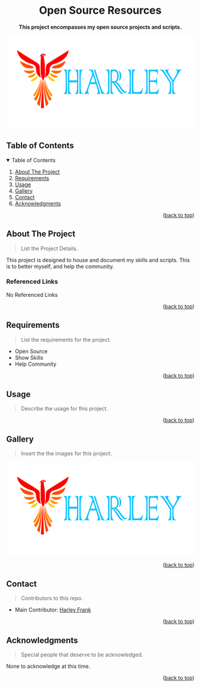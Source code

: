 <div id="top"></div>

<!-- PROJECT DETAILS -->
<div align="center">
	<h1>Open Source Resources</h1>
	<p><strong>This project encompasses my open source projects and scripts.</strong><p>
	<img src="images/logo.png" width="600px" height="250px" alt="Main Logo">
</div>

## Table of Contents
<!-- TABLE OF CONTENTS -->
<details open="open">
	<summary>Table of Contents</summary>
	<ol>
		<li><a href="#about-the-project">About The Project</a></li>
		<li><a href="#requirements">Requirements</a></li>
		<li><a href="#usage">Usage</a></li>
		<li><a href="#gallery">Gallery</a></li>
		<li><a href="#contact">Contact</a></li>
		<li><a href="#acknowledgments">Acknowledgments</a></li>
	</ol>
</details>

<div align="right"><p>(<a href="#top">back to top</a>)</p></div>

<!-- ABOUT THE PROJECT -->
## About The Project
> List the Project Details.

This project is designed to house and document my skills and scripts. This is to better myself, and help the community.


### Referenced Links

No Referenced Links

<div align="right"><p>(<a href="#top">back to top</a>)</p></div>

<!-- REQUIREMENTS -->
## Requirements
> List the requirements for the project.

- Open Source
- Show Skills
- Help Community

<div align="right"><p>(<a href="#top">back to top</a>)</p></div>

<!-- USAGE -->
## Usage
> Describe the usage for this project.

<div align="right"><p>(<a href="#top">back to top</a>)</p></div>

<!-- GALLERY -->
## Gallery
> Insert the the images for this project.

<img src="images/logo.png" width="600px" height="250px" alt="Main Logo">

<div align="right"><p>(<a href="#top">back to top</a>)</p></div>

<!-- CONTACT -->
## Contact
> Contributors to this repo.

- Main Contributor: [Harley Frank](https://github.com/xXsoulshockerXx)
<div align="right"><p>(<a href="#top">back to top</a>)</p></div>

<!-- ACKNOWLEDGEMENTS -->
## Acknowledgments
> Special people that deserve to be acknowledged.

None to acknowledge at this time.

<div align="right"><p>(<a href="#top">back to top</a>)</p></div>
